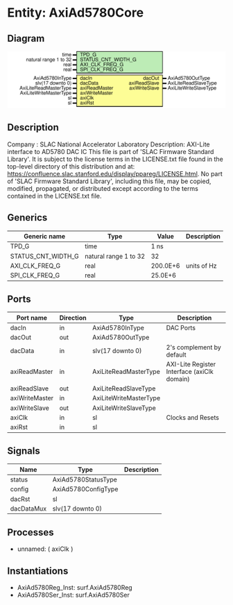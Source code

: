 # Entity: AxiAd5780Core

## Diagram

![Diagram](AxiAd5780Core.svg "Diagram")
## Description

Company    : SLAC National Accelerator Laboratory
Description: AXI-Lite interface to AD5780 DAC IC
This file is part of 'SLAC Firmware Standard Library'.
It is subject to the license terms in the LICENSE.txt file found in the
top-level directory of this distribution and at:
   https://confluence.slac.stanford.edu/display/ppareg/LICENSE.html.
No part of 'SLAC Firmware Standard Library', including this file,
may be copied, modified, propagated, or distributed except according to
the terms contained in the LICENSE.txt file.
## Generics

| Generic name       | Type                  | Value    | Description |
| ------------------ | --------------------- | -------- | ----------- |
| TPD_G              | time                  | 1 ns     |             |
| STATUS_CNT_WIDTH_G | natural range 1 to 32 | 32       |             |
| AXI_CLK_FREQ_G     | real                  | 200.0E+6 | units of Hz |
| SPI_CLK_FREQ_G     | real                  | 25.0E+6  |             |
## Ports

| Port name      | Direction | Type                   | Description                                 |
| -------------- | --------- | ---------------------- | ------------------------------------------- |
| dacIn          | in        | AxiAd5780InType        | DAC Ports                                   |
| dacOut         | out       | AxiAd5780OutType       |                                             |
| dacData        | in        | slv(17 downto 0)       | 2's complement by default                   |
| axiReadMaster  | in        | AxiLiteReadMasterType  | AXI-Lite Register Interface (axiClk domain) |
| axiReadSlave   | out       | AxiLiteReadSlaveType   |                                             |
| axiWriteMaster | in        | AxiLiteWriteMasterType |                                             |
| axiWriteSlave  | out       | AxiLiteWriteSlaveType  |                                             |
| axiClk         | in        | sl                     | Clocks and Resets                           |
| axiRst         | in        | sl                     |                                             |
## Signals

| Name       | Type                | Description |
| ---------- | ------------------- | ----------- |
| status     | AxiAd5780StatusType |             |
| config     | AxiAd5780ConfigType |             |
| dacRst     | sl                  |             |
| dacDataMux | slv(17 downto 0)    |             |
## Processes
- unnamed: ( axiClk )
## Instantiations

- AxiAd5780Reg_Inst: surf.AxiAd5780Reg
- AxiAd5780Ser_Inst: surf.AxiAd5780Ser
